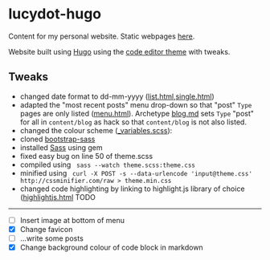 # lucydot-hugo
Content for my personal website.
Static webpages [here](https://github.com/lucydot/lucydot.github.io).

Website built using [Hugo](https://gohugo.io/) using the [code editor theme](https://github.com/aubm/hugo-code-editor-theme) with tweaks.

Tweaks
---

* changed date format to dd-mm-yyyy ([list.html](layouts/_default/list.html),[single.html](layouts/_default/single.html))
* adapted the "most recent posts" menu drop-down so that "post" `Type` pages are only listed ([menu.html](layouts/partials/menu.html)). Archetype [blog.md](archetypes/blog.md) sets `Type` "post" for all in `content/blog` as hack so that `content/blog` is not also listed. 
* changed the colour scheme ([\_variables.scss](static/css/\_variables.scss)):
 * cloned [bootstrap-sass](https://github.com/twbs/bootstrap-sass) 
 * installed [Sass](http://sass-lang.com/install) using gem
 * fixed easy bug on line 50 of theme.scss
 * compiled using 
``` sass --watch theme.scss:theme.css```
 * minified using 
``` curl -X POST -s --data-urlencode 'input@theme.css' http://cssminifier.com/raw > theme.min.css```
* changed code highlighting by linking to highlight.js library of choice ([highlightjs.html](layouts/partials/highlightjs.html) 
TODO
---

- [ ] Insert image at bottom of menu 
- [x] Change favicon
- [ ] ...write some posts
- [x] Change background colour of code block in markdown
